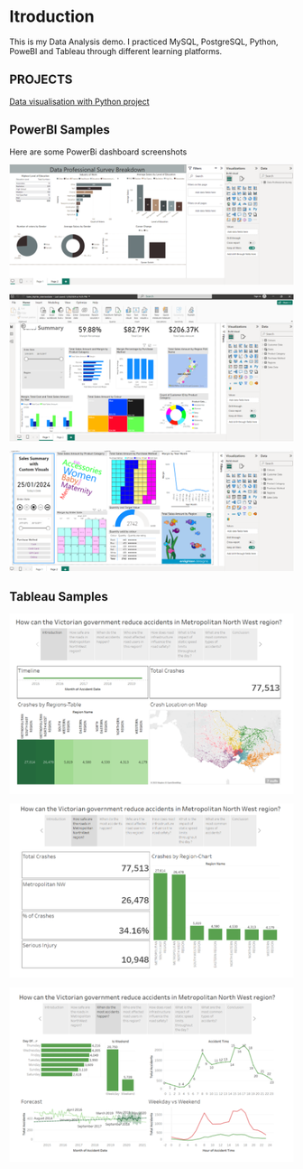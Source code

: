# Itroduction
This is my Data Analysis demo.
I practiced MySQL, PostgreSQL, Python, PoweBI and Tableau through different learning platforms. 

## PROJECTS

[Data visualisation with Python project](https://docs.google.com/viewer?url=https://github.com/KRPat01/DataAnalysisdemo/blob/main/Python/ProjectReport_Karishma_Pathan.pdf)

## PowerBI Samples

Here are some PowerBi dashboard screenshots


![Data Professional survey breakdown 2](https://github.com/KRPat01/DataAnalysisdemo/blob/main/PowerBI/Data%20Professional%20Survey%20Pg2.png)


![Sales pg 1](https://github.com/KRPat01/DataAnalysisdemo/blob/main/PowerBI/Sales_pg1.png)

![Sales pg 2](https://github.com/KRPat01/DataAnalysisdemo/blob/main/PowerBI/Sales_pg2.png)


## Tableau Samples

![Introduction to regionwise Road crashes in VIctoria](https://github.com/KRPat01/DataAnalysisdemo/blob/main/Tableau/Introduction.png)

![Metroploitan NorthWest distribution of crashes](https://github.com/KRPat01/DataAnalysisdemo/blob/main/Tableau/Metroplitan%20NW-2.png)

![Time of crashes](https://github.com/KRPat01/DataAnalysisdemo/blob/main/Tableau/Time-3.png)

